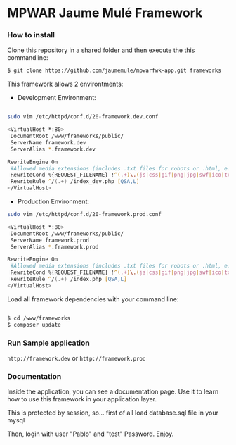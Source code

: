 # MPWAR Jaume Mulé Framework #

### How to install ###

Clone this repository in a shared folder and then execute the this commandline:

```zsh
$ git clone https://github.com/jaumemule/mpwarfwk-app.git frameworks

```

This framework allows 2 environtments:

* Development Environment:

```zsh

sudo vim /etc/httpd/conf.d/20-framework.dev.conf

<VirtualHost *:80>
 DocumentRoot /www/frameworks/public/
 ServerName framework.dev
 ServerAlias *.framework.dev

RewriteEngine On
 #Allowed media extensions (includes .txt files for robots or .html, e.g: Google hosted HTMLs):
 RewriteCond %{REQUEST_FILENAME} !^(.+)\.(js|css|gif|png|jpg|swf|ico|txt|html)$
 RewriteRule ^/(.+) /index_dev.php [QSA,L]
</VirtualHost>


```

* Production Environment:

```zsh
sudo vim /etc/httpd/conf.d/20-framework.prod.conf

<VirtualHost *:80>
 DocumentRoot /www/frameworks/public/
 ServerName framework.prod
 ServerAlias *.framework.prod

RewriteEngine On
 #Allowed media extensions (includes .txt files for robots or .html, e.g: Google hosted HTMLs):
 RewriteCond %{REQUEST_FILENAME} !^(.+)\.(js|css|gif|png|jpg|swf|ico|txt|html)$
 RewriteRule ^/(.+) /index.php [QSA,L]
</VirtualHost>


```

Load all framework dependencies with your command line:

```zsh

$ cd /www/frameworks
$ composer update

```

### Run Sample application ###

```http://framework.dev``` or ```http://framework.prod``` 

### Documentation ###

Inside the application, you can see a documentation page. Use it to learn how to use this framework in your application layer.

This is protected by session, so... first of all load database.sql file in your mysql

Then, login with user "Pablo" and "test" Password. Enjoy.


